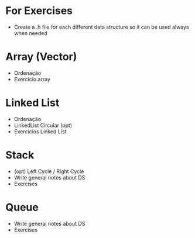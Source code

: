 # For Exercises
- Create a .h file for each different data structure so it can be used always when needed

# Array (Vector)
- Ordenação
- Exercicio array

# Linked List
- Ordenação
- LinkedList Circular (opt)
- Exercícios Linked List

# Stack
- (opt) Left Cycle / Right Cycle
- Write general notes about DS
- Exercises

# Queue
- Write general notes about DS
- Exercises